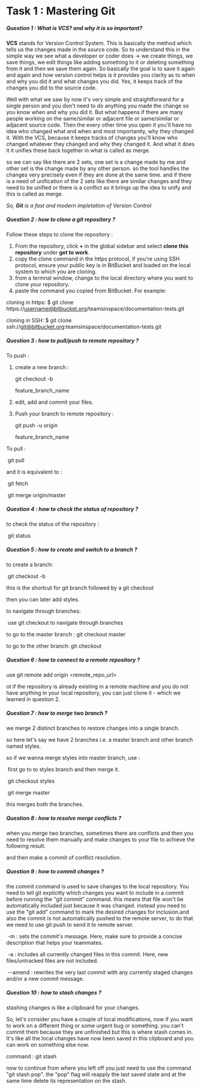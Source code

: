 # Task 1 : Mastering Git

##### Question 1 : What is VCS? and why it is so important?

**VCS** stands for Version Control System. This is basically the method which tells us the changes made in the source code.  So to understand this in the simple way we see what a developer or coder does -> we create things, we save things, we edit things like adding something to it or deleting something from it and then we save them again. So basically the goal is to save it again and again and how version control helps is it provides you clarity as to when and why you did it and what changes you did. Yes, it keeps track of the changes you did to the source code.

Well with what we saw by now it's very simple and straightforward for a single person and you don't need to do anything you made the change so you know when and why you did it. But what happens if there are many people working on the same/similar or adjacent file or same/similar or adjacent source code. Then the every other time you open it you'll have no idea who changed what and when and most importantly, why they changed it. With the VCS, because it keeps tracks of changes you'll know who changed whatever they changed and why they changed it. And what it does it it unifies these back together in what is called as merge. 

so we can say like there are 2 sets, one set is a change made by me and other set is the change made by any other person. so the tool handles the changes very precisely even if they are done at the same time. and if there is a need of unification of the 2 sets like there are similar changes and they need to be unified or there is a conflict so it brings up the idea to unify and this is called as merge. 

*So, **Git** is a fast and modern impletation of Version Control*

##### Question 2 : how to clone a git repository ?

Follow these steps to clone the repository :

1. From the repository, click **+** in the global sidebar and select **clone this repository** under **get to work**.
2. copy the clone command in the https protocol, if you're using SSH protocol, ensure your public key is in BitBucket and loaded on the local system to which you are cloning.
3. from a termnal window, change to the local directory where you want to clone your repository.
4. paste the command you copied from BitBucket. For example:

cloning in https:  $ git clone https://username@bitbucket.org/teamsinspace/documentation-tests.git

cloning in SSH: $ git clone ssh://git@bitbucket.org:teamsinspace/documentation-tests.git

##### Question 3 : how to pull/push to remote repository ?

To push :

1. create a new branch : 

   git checkout -b

   feature_branch_name

2. edit, add and commit your files.

3. Push your branch to remote repository :

   git push -u origin

   feature_branch_name

To pull :

​	git pull <remote> 

and it is equivalent to :

​	git fetch

​	git merge origin/master

##### Question 4 : how to check the status of repository ?

to check the status of the repository :

​	git status

##### Question 5 : how to create and switch to a branch ?

to create a branch:

​	git checkout -b <branch name>

this is the shortcut for git branch <branch name> followed by a git checkout <branch name>

then you can later add styles.

to navigate through branches:

​	use git checkout to navigate through branches 

to go to the master branch : git checkout master

to go to the other branch: git checkout <branch name>

##### Question 6 : how to connect to a remote repository ?

use  git remote add origin <remote_repo_url>



ot if the repository is already existing in a remote machine and you do not have anything in your local repository, you can just clone it - which we learned in question 2.

##### Question 7 : how to merge two branch ?

we merge 2 distinct branches to restore changes into a single branch. 

so here let's say we have 2 branches i.e. a master branch and other branch named styles.

so if we wanna merge styles into master branch, use :

​	first go to to styles branch and then merge it.

​	git checkout styles

​	git merge master

this merges both the branches.

##### Question 8 : how to resolve merge conflicts ?

when you merge two branches, sometimes there are conflicts and then you need to resolve them manually and make changes to your file to achieve the following result.

and then make a commit of conflict resolution.   

##### Question 9 : how to commit changes ?

the commit command is used to save changes to the local repository. You need to tell git explicitly which changes you want to include in a commit  before running the "git commit" command. this means that file won't be automatically included just because it was changed. instead you need to use the "git add" command to mark the desired changes for inclusion.and also the commit is not automatically pushed to the remote server, to do that we need to use git push to send it to remote server. 

​	-m <message> : sets the commit's message. Here, make sure to provide a concise description that helps 								  your teammates.

​	-a : includes all currently changed files in this commit. Here, new files/untracked files are not included.

​	--amend : rewrites the very last commit with any currently staged changes and/or a new commit 					  message.

##### Question 10 : how to stash changes ?

stashing changes is like a clipboard for your changes. 

So, let's consider you have a couple of local modifications, now if you want to work on a different thing or some urgent bug or something. you can't commit them because they are unfinished but  this is where stash comes in. It's like all the local changes have now been saved in this clipboard and you can work on something else now.

command : git stash 

now to continue from where you left off you just need to use the command "git stash pop". the "pop" flag will reapply the last saved state and at the same time delete its representation on the stash.